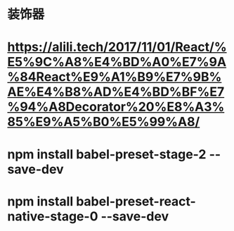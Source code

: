 # 装饰器

# https://alili.tech/2017/11/01/React/%E5%9C%A8%E4%BD%A0%E7%9A%84React%E9%A1%B9%E7%9B%AE%E4%B8%AD%E4%BD%BF%E7%94%A8Decorator%20%E8%A3%85%E9%A5%B0%E5%99%A8/

# npm install babel-preset-stage-2 --save-dev

# npm install babel-preset-react-native-stage-0 --save-dev

<!-- 根目录下创建.babelrc
{
“presets”: [“react-native-stage-0/decorator-support”]
} -->
